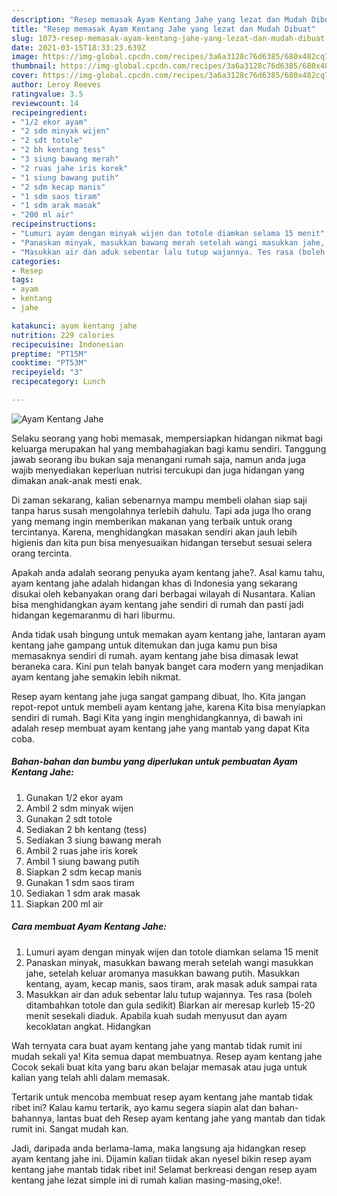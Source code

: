 ```yaml
---
description: "Resep memasak Ayam Kentang Jahe yang lezat dan Mudah Dibuat"
title: "Resep memasak Ayam Kentang Jahe yang lezat dan Mudah Dibuat"
slug: 1073-resep-memasak-ayam-kentang-jahe-yang-lezat-dan-mudah-dibuat
date: 2021-03-15T18:33:23.639Z
image: https://img-global.cpcdn.com/recipes/3a6a3128c76d6385/680x482cq70/ayam-kentang-jahe-foto-resep-utama.jpg
thumbnail: https://img-global.cpcdn.com/recipes/3a6a3128c76d6385/680x482cq70/ayam-kentang-jahe-foto-resep-utama.jpg
cover: https://img-global.cpcdn.com/recipes/3a6a3128c76d6385/680x482cq70/ayam-kentang-jahe-foto-resep-utama.jpg
author: Leroy Reeves
ratingvalue: 3.5
reviewcount: 14
recipeingredient:
- "1/2 ekor ayam"
- "2 sdm minyak wijen"
- "2 sdt totole"
- "2 bh kentang tess"
- "3 siung bawang merah"
- "2 ruas jahe iris korek"
- "1 siung bawang putih"
- "2 sdm kecap manis"
- "1 sdm saos tiram"
- "1 sdm arak masak"
- "200 ml air"
recipeinstructions:
- "Lumuri ayam dengan minyak wijen dan totole diamkan selama 15 menit"
- "Panaskan minyak, masukkan bawang merah setelah wangi masukkan jahe, setelah keluar aromanya masukkan bawang putih. Masukkan kentang, ayam, kecap manis, saos tiram, arak masak aduk sampai rata"
- "Masukkan air dan aduk sebentar lalu tutup wajannya. Tes rasa (boleh ditambahkan totole dan gula sedikit) Biarkan air meresap kurleb 15-20 menit sesekali diaduk. Apabila kuah sudah menyusut dan ayam kecoklatan angkat. Hidangkan"
categories:
- Resep
tags:
- ayam
- kentang
- jahe

katakunci: ayam kentang jahe 
nutrition: 229 calories
recipecuisine: Indonesian
preptime: "PT15M"
cooktime: "PT53M"
recipeyield: "3"
recipecategory: Lunch

---
```



![Ayam Kentang Jahe](https://img-global.cpcdn.com/recipes/3a6a3128c76d6385/680x482cq70/ayam-kentang-jahe-foto-resep-utama.jpg)

Selaku seorang yang hobi memasak, mempersiapkan hidangan nikmat bagi keluarga merupakan hal yang membahagiakan bagi kamu sendiri. Tanggung jawab seorang ibu bukan saja menangani rumah saja, namun anda juga wajib menyediakan keperluan nutrisi tercukupi dan juga hidangan yang dimakan anak-anak mesti enak.

Di zaman  sekarang, kalian sebenarnya mampu membeli olahan siap saji tanpa harus susah mengolahnya terlebih dahulu. Tapi ada juga lho orang yang memang ingin memberikan makanan yang terbaik untuk orang tercintanya. Karena, menghidangkan masakan sendiri akan jauh lebih higienis dan kita pun bisa menyesuaikan hidangan tersebut sesuai selera orang tercinta. 



Apakah anda adalah seorang penyuka ayam kentang jahe?. Asal kamu tahu, ayam kentang jahe adalah hidangan khas di Indonesia yang sekarang disukai oleh kebanyakan orang dari berbagai wilayah di Nusantara. Kalian bisa menghidangkan ayam kentang jahe sendiri di rumah dan pasti jadi hidangan kegemaranmu di hari liburmu.

Anda tidak usah bingung untuk memakan ayam kentang jahe, lantaran ayam kentang jahe gampang untuk ditemukan dan juga kamu pun bisa memasaknya sendiri di rumah. ayam kentang jahe bisa dimasak lewat beraneka cara. Kini pun telah banyak banget cara modern yang menjadikan ayam kentang jahe semakin lebih nikmat.

Resep ayam kentang jahe juga sangat gampang dibuat, lho. Kita jangan repot-repot untuk membeli ayam kentang jahe, karena Kita bisa menyiapkan sendiri di rumah. Bagi Kita yang ingin menghidangkannya, di bawah ini adalah resep membuat ayam kentang jahe yang mantab yang dapat Kita coba.

<!--inarticleads1-->

##### Bahan-bahan dan bumbu yang diperlukan untuk pembuatan Ayam Kentang Jahe:

1. Gunakan 1/2 ekor ayam
1. Ambil 2 sdm minyak wijen
1. Gunakan 2 sdt totole
1. Sediakan 2 bh kentang (tess)
1. Sediakan 3 siung bawang merah
1. Ambil 2 ruas jahe iris korek
1. Ambil 1 siung bawang putih
1. Siapkan 2 sdm kecap manis
1. Gunakan 1 sdm saos tiram
1. Sediakan 1 sdm arak masak
1. Siapkan 200 ml air




<!--inarticleads2-->

##### Cara membuat Ayam Kentang Jahe:

1. Lumuri ayam dengan minyak wijen dan totole diamkan selama 15 menit
1. Panaskan minyak, masukkan bawang merah setelah wangi masukkan jahe, setelah keluar aromanya masukkan bawang putih. Masukkan kentang, ayam, kecap manis, saos tiram, arak masak aduk sampai rata
1. Masukkan air dan aduk sebentar lalu tutup wajannya. Tes rasa (boleh ditambahkan totole dan gula sedikit) Biarkan air meresap kurleb 15-20 menit sesekali diaduk. Apabila kuah sudah menyusut dan ayam kecoklatan angkat. Hidangkan




Wah ternyata cara buat ayam kentang jahe yang mantab tidak rumit ini mudah sekali ya! Kita semua dapat membuatnya. Resep ayam kentang jahe Cocok sekali buat kita yang baru akan belajar memasak atau juga untuk kalian yang telah ahli dalam memasak.

Tertarik untuk mencoba membuat resep ayam kentang jahe mantab tidak ribet ini? Kalau kamu tertarik, ayo kamu segera siapin alat dan bahan-bahannya, lantas buat deh Resep ayam kentang jahe yang mantab dan tidak rumit ini. Sangat mudah kan. 

Jadi, daripada anda berlama-lama, maka langsung aja hidangkan resep ayam kentang jahe ini. Dijamin kalian tiidak akan nyesel bikin resep ayam kentang jahe mantab tidak ribet ini! Selamat berkreasi dengan resep ayam kentang jahe lezat simple ini di rumah kalian masing-masing,oke!.


